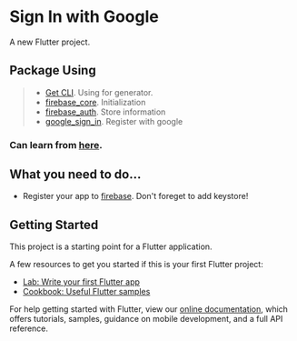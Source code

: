 # Sign In with Google

A new Flutter project.

## Package Using
> - [Get CLI](https://pub.dev/packages/get_cli/install). Using for generator.
> - [firebase_core](https://pub.dev/packages/firebase_core). Initialization
> - [firebase_auth](https://pub.dev/packages/firebase_auth). Store information
> - [google_sign_in](https://pub.dev/packages/google_sign_in). Register with google

### Can learn from [here](https://firebase.flutter.dev/docs/auth/social#google).

## What you need to do...
  - Register your app to [firebase](https://console.firebase.google.com/). Don't foreget to add keystore!

## Getting Started

This project is a starting point for a Flutter application.

A few resources to get you started if this is your first Flutter project:

- [Lab: Write your first Flutter app](https://flutter.dev/docs/get-started/codelab)
- [Cookbook: Useful Flutter samples](https://flutter.dev/docs/cookbook)

For help getting started with Flutter, view our
[online documentation](https://flutter.dev/docs), which offers tutorials,
samples, guidance on mobile development, and a full API reference.
